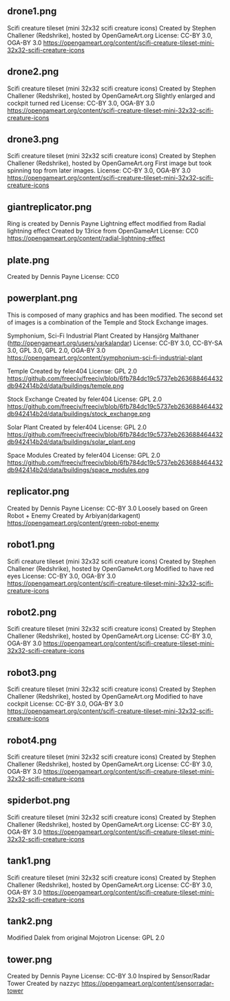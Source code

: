 ## drone1.png
Scifi creature tileset (mini 32x32 scifi creature icons)
Created by Stephen Challener (Redshrike), hosted by OpenGameArt.org
License: CC-BY 3.0, OGA-BY 3.0
https://opengameart.org/content/scifi-creature-tileset-mini-32x32-scifi-creature-icons

## drone2.png
Scifi creature tileset (mini 32x32 scifi creature icons)
Created by Stephen Challener (Redshrike), hosted by OpenGameArt.org
Slightly enlarged and cockpit turned red
License: CC-BY 3.0, OGA-BY 3.0
https://opengameart.org/content/scifi-creature-tileset-mini-32x32-scifi-creature-icons

## drone3.png
Scifi creature tileset (mini 32x32 scifi creature icons)
Created by Stephen Challener (Redshrike), hosted by OpenGameArt.org
First image but took spinning top from later images.
License: CC-BY 3.0, OGA-BY 3.0
https://opengameart.org/content/scifi-creature-tileset-mini-32x32-scifi-creature-icons

## giantreplicator.png
Ring is created by Dennis Payne
Lightning effect modified from Radial lightning effect
Created by 13rice from OpenGameArt
License: CC0
https://opengameart.org/content/radial-lightning-effect

## plate.png
Created by Dennis Payne
License: CC0

## powerplant.png
This is composed of many graphics and has been modified. The second set of images is a combination of the Temple and Stock Exchange images.

Symphonium, Sci-Fi Industrial Plant
Created by Hansjörg Malthaner (http://opengameart.org/users/varkalandar)
License: CC-BY 3.0, CC-BY-SA 3.0, GPL 3.0, GPL 2.0, OGA-BY 3.0
https://opengameart.org/content/symphonium-sci-fi-industrial-plant

Temple
Created by feler404
License: GPL 2.0
https://github.com/freeciv/freeciv/blob/6fb784dc19c5737eb263688464432db942414b2d/data/buildings/temple.png

Stock Exchange
Created by feler404
License: GPL 2.0
https://github.com/freeciv/freeciv/blob/6fb784dc19c5737eb263688464432db942414b2d/data/buildings/stock_exchange.png

Solar Plant
Created by feler404
License: GPL 2.0
https://github.com/freeciv/freeciv/blob/6fb784dc19c5737eb263688464432db942414b2d/data/buildings/solar_plant.png

Space Modules
Created by feler404
License: GPL 2.0
https://github.com/freeciv/freeciv/blob/6fb784dc19c5737eb263688464432db942414b2d/data/buildings/space_modules.png

## replicator.png
Created by Dennis Payne
License: CC-BY 3.0
Loosely based on Green Robot + Enemy
Created by Arbiyan(darkagent)
https://opengameart.org/content/green-robot-enemy

## robot1.png
Scifi creature tileset (mini 32x32 scifi creature icons)
Created by Stephen Challener (Redshrike), hosted by OpenGameArt.org
Modified to have red eyes
License: CC-BY 3.0, OGA-BY 3.0
https://opengameart.org/content/scifi-creature-tileset-mini-32x32-scifi-creature-icons

## robot2.png
Scifi creature tileset (mini 32x32 scifi creature icons)
Created by Stephen Challener (Redshrike), hosted by OpenGameArt.org
License: CC-BY 3.0, OGA-BY 3.0
https://opengameart.org/content/scifi-creature-tileset-mini-32x32-scifi-creature-icons

## robot3.png
Scifi creature tileset (mini 32x32 scifi creature icons)
Created by Stephen Challener (Redshrike), hosted by OpenGameArt.org
Modified to have cockpit
License: CC-BY 3.0, OGA-BY 3.0
https://opengameart.org/content/scifi-creature-tileset-mini-32x32-scifi-creature-icons

## robot4.png
Scifi creature tileset (mini 32x32 scifi creature icons)
Created by Stephen Challener (Redshrike), hosted by OpenGameArt.org
License: CC-BY 3.0, OGA-BY 3.0
https://opengameart.org/content/scifi-creature-tileset-mini-32x32-scifi-creature-icons

## spiderbot.png
Scifi creature tileset (mini 32x32 scifi creature icons)
Created by Stephen Challener (Redshrike), hosted by OpenGameArt.org
License: CC-BY 3.0, OGA-BY 3.0
https://opengameart.org/content/scifi-creature-tileset-mini-32x32-scifi-creature-icons

## tank1.png
Scifi creature tileset (mini 32x32 scifi creature icons)
Created by Stephen Challener (Redshrike), hosted by OpenGameArt.org
License: CC-BY 3.0, OGA-BY 3.0
https://opengameart.org/content/scifi-creature-tileset-mini-32x32-scifi-creature-icons

## tank2.png
Modified Dalek from original Mojotron
License: GPL 2.0

## tower.png
Created by Dennis Payne
License: CC-BY 3.0
Inspired by Sensor/Radar Tower
Created by nazzyc
https://opengameart.org/content/sensorradar-tower
